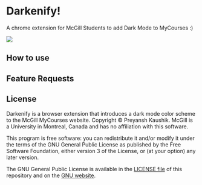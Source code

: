 # Darkenify!
A chrome extension for McGill Students to add Dark Mode to MyCourses :)

![](https://github.com/preyansh98/darkenify/blob/master/.github/screens_1.gif)

## How to use

## Feature Requests

## License 
Darkenify is a browser extension that introduces a dark mode color scheme to the McGill MyCourses website.  Copyright © Preyansh Kaushik. McGill is a University in Montreal, Canada and has no affiliation with this software.

This program is free software: you can redistribute it and/or modify it under the terms of the GNU General Public License as published by the Free Software Foundation, either version 3 of the License, or (at your option) any later version.

The GNU General Public License is available in the  [LICENSE file](https://github.com/preyansh98/darkenify/blob/master/LICENSE)  of this repository and on the  [GNU website](https://www.gnu.org/licenses/gpl-3.0.html).
